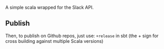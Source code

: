 A simple scala wrapped for the Slack API.


## Publish 

Then, to publish on Github repos, just use: `+release` in sbt (the + sign for cross building against multiple Scala versions)